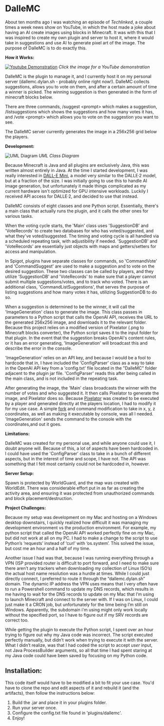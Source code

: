 # DalleMC

About ten months ago I was watching an episode of *Techlinked*, a couple times a week news show on YouTube, in which the host made a joke about having an AI create images using blocks in Minecraft. It was with this that I was inspired to create my own plugin and server to host it, where it would take in suggestions and use AI to generate pixel art of the image. The purpose of DalleMC is to do exactly this.

**How it Works:**

[![Youtube Demonstration](https://img.youtube.com/vi/IKPfUOyyxWk/0.jpg)](https://www.youtube.com/watch?v=IKPfUOyyxWk)
*Click the image for a YouTube demonstration*

DalleMC is the plugin to manage it, and I currently host it on my personal server (dallemc.dylan.sh - probably online right now!). DalleMC collects suggestions, allows you to vote on them, and after a certain amount of time a winner is picked. The winning suggestion is then generated in the form of minecraft blocks below.

There are three commands, /suggest &lt;prompt&gt; which makes a suggestion, /listsuggestions which shows the suggestions and how many votes it has, and /vote &lt;prompt&gt; which allows you to vote on the suggestion you want to see.

The DalleMC server currently generates the image in a 256x256 grid below the players.

**Development:**

![UML Diagram](https://github.com/dylan-sh/dallemc/assets/50163127/4ade713c-14e3-4a75-9501-6446d1b36968)
*UML Class Diagram*

Because Minecraft is Java and all plugins are exclusively Java, this was written almost entirely in Java. At the time I started development, I was really interested in [DALL-E Mini](https://github.com/borisdayma/dalle-mini), a model very similar to the DALLE·2 model, but at a fraction of the size. I was initially going to use this to handle AI image generation, but unfortunately it made things complicated as my current hardware isn't optimized for GPU intensive workloads. Luckily I received API access for DALLE·2, and decided to use that instead.

DalleMC consists of eight classes and one Python script. Essentially, there's a main class that actually runs the plugin, and it calls the other ones for various tasks. 

When the voting cycle starts, the 'Main' class uses 'SuggestionDB' and 'VoteRecords' to create two databases for who has voted/suggested, and what they've voted/suggested. The timing and voting cycle is all handled via a scheduled repeating task, with adjustibility if needed. 'SuggestionDB' and 'VoteRecords' are essentially just objects with maps and getters/setters for access and manipulation.

In Spigot, plugins have separate classes for commands, so 'CommandVote' and 'CommandSuggest' are used to make a suggestion and to vote on the desired suggestion. These two classes can be called by players, and they utilize 'SuggestionDB' and 'VoteRecords' to make sure that a player cannot submit multiple suggestions/votes, and to track who voted. There is an additional class, 'CommandListSuggestions', that serves the purpose of listing suggestions and how many votes it has, utilizing SuggestionDB to do so.

When a suggestion is determined to be the winner, it will call the 'ImageGeneration' class to generate the image. This class passes in parameters to a Python script that calls the OpenAI API, receives the URL to the generated 256x256 image, and downloads it to the relevant folder. Because this project relies on a modified version of Pixelator (.png to Minecraft blocks converter), the Python script saves it to the input folder for that plugin. In the event that the suggestion breaks OpenAI's content rules, or it has an error generating, 'ImageGeneration' will broadcast this and describe the error in the console.

'ImageGeneration' relies on an API key, and because I would be a fool to hardcode that in, I have included the 'ConfigParser' class as a way to take in the OpenAI API key from a 'config.txt' file located in the "DalleMC" folder adjacent to the plugin jar file. 'ConfigParser' reads this after being called in the main class, and is not included in the repeating task.

After generating the image, the 'Main' class broadcasts the winner with the number of votes and who suggested it. It then calls Pixelator to generate the image, and Pixelator does so. Because [Pixelator](https://github.com/TheBizii/Pixelator) was created to be executed by a player and generated directly at the players location, I had to modify it for my use case. A simple [fork](https://github.com/dylan-sh/Pixelator-Location) and command modification to take in x, y, z coordinates, as well as making it executable by console, was all I needed. 'ImageGeneration' sends the command to the console with the coordinates,and out it goes.

**Limitations:**

DalleMC was created for my personal use, and while anyone could use it, I doubt anyone will. Because of this, a lot of aspects have been hardcoded in. I could have used the 'ConfigParser' class to take in a bunch of different aspects, but in the interest of time and scope, I have not. The API was something that I felt most certainly could not be hardcoded in, however.

**Server Setup:**

Spawn is protected by WorldGuard, and the map was created with WorldEdit. There was considerable effort put in as far as creating the activity area, and ensuring it was protected from unauthorized commands and block placement/destruction.


**Project Challenges:**

Because my setup was development on my Mac and hosting on a Windows desktop downstairs, I quickly realized how difficult it was managing my development environment vs the production environment. For example, my python script that called the OpenAI API worked perfectly fine on my Mac, but did not work at all on my PC. I had to make a change to the script to use Python’s ‘requests’ instead of ‘curl’ with ‘os.system’. This solved the issue, but cost me an hour and a half of my time. 

Another issue I had was that, because I was running everything through a VPN (ISP provided router is difficult to port forward, and I need to make sure there aren’t any trackers when downloading my collection of Linux ISO’s) the actual host name resolution was a hurdle at times. While I could just directly connect, I preferred to route it through the “dallemc.dylan.sh” domain. The dynamic IP address the VPN uses means that I very often have to run a Powershell command to update my DNS records, which results in me having to wait for the DNS records to update on my Mac that I’m using to launch Minecraft and connect to the server with. If I was on Linux, I could just make it a CRON job, but unfortunately for the time being I’m still on Windows. Apparently, the subdomain i'm using might only work locally without the specified port, so I have to figure out if my SRV records are correct too.

While getting the plugin to execute the Python script, I spent over an hour trying to figure out why my Java code was incorrect. The script executed perfectly manually, but didn’t work when trying to execute it with the server. What I didn’t realize, was that I had coded the script to accept *user* input, not Java ProcessBuilder arguments, so all that time I had spent staring at my Java code could have been saved by focusing on my Python code.

## Installation:

This code itself would have to be modified a bit to fit your use case. You'd have to clone the repo and edit aspects of it and rebuild it (and the artifacts), then follow the instructions below:

1. Build the .jar and place it in your plugins folder.
2. Run your server once.
3. Configure the config.txt file found in 'plugins/dallemc'.
4. Enjoy!

